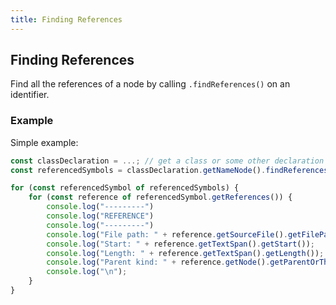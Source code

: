 ```yaml
---
title: Finding References
---
```


## Finding References

Find all the references of a node by calling `.findReferences()` on an identifier.

### Example

Simple example:

```typescript
const classDeclaration = ...; // get a class or some other declaration somehow
const referencedSymbols = classDeclaration.getNameNode().findReferences();

for (const referencedSymbol of referencedSymbols) {
    for (const reference of referencedSymbol.getReferences()) {
        console.log("---------")
        console.log("REFERENCE")
        console.log("---------")
        console.log("File path: " + reference.getSourceFile().getFilePath());
        console.log("Start: " + reference.getTextSpan().getStart());
        console.log("Length: " + reference.getTextSpan().getLength());
        console.log("Parent kind: " + reference.getNode().getParentOrThrow().getKindName());
        console.log("\n");
    }
}
```
